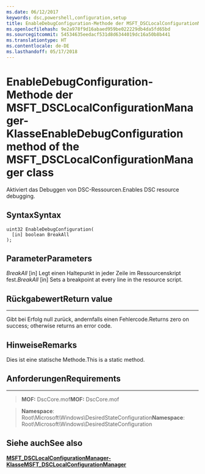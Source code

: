 ```yaml
---
ms.date: 06/12/2017
keywords: dsc,powershell,configuration,setup
title: EnableDebugConfiguration-Methode der MSFT_DSCLocalConfigurationManager-Klasse
ms.openlocfilehash: 9e2a978f9d16abaed959be022229db4da5fd65bd
ms.sourcegitcommit: 54534635eedacf531d8d6344019dc16a50b8b441
ms.translationtype: HT
ms.contentlocale: de-DE
ms.lasthandoff: 05/17/2018
---
```

# <a name="enabledebugconfiguration-method-of-the-msftdsclocalconfigurationmanager-class"></a><span data-ttu-id="e7375-103">EnableDebugConfiguration-Methode der MSFT_DSCLocalConfigurationManager-Klasse</span><span class="sxs-lookup"><span data-stu-id="e7375-103">EnableDebugConfiguration method of the MSFT_DSCLocalConfigurationManager class</span></span>

<span data-ttu-id="e7375-104">Aktiviert das Debuggen von DSC-Ressourcen.</span><span class="sxs-lookup"><span data-stu-id="e7375-104">Enables DSC resource debugging.</span></span>

<a name="syntax"></a><span data-ttu-id="e7375-105">Syntax</span><span class="sxs-lookup"><span data-stu-id="e7375-105">Syntax</span></span>
------

```mof
uint32 EnableDebugConfiguration(
  [in] boolean BreakAll
);
```

<a name="parameters"></a><span data-ttu-id="e7375-106">Parameter</span><span class="sxs-lookup"><span data-stu-id="e7375-106">Parameters</span></span>
----------

<span data-ttu-id="e7375-107">*BreakAll* \[in\] Legt einen Haltepunkt in jeder Zeile im Ressourcenskript fest.</span><span class="sxs-lookup"><span data-stu-id="e7375-107">*BreakAll* \[in\] Sets a breakpoint at every line in the resource script.</span></span>

## <a name="return-value"></a><span data-ttu-id="e7375-108">Rückgabewert</span><span class="sxs-lookup"><span data-stu-id="e7375-108">Return value</span></span>
------------

<span data-ttu-id="e7375-109">Gibt bei Erfolg null zurück, andernfalls einen Fehlercode.</span><span class="sxs-lookup"><span data-stu-id="e7375-109">Returns zero on success; otherwise returns an error code.</span></span>

## <a name="remarks"></a><span data-ttu-id="e7375-110">Hinweise</span><span class="sxs-lookup"><span data-stu-id="e7375-110">Remarks</span></span>

<span data-ttu-id="e7375-111">Dies ist eine statische Methode.</span><span class="sxs-lookup"><span data-stu-id="e7375-111">This is a static method.</span></span>

## <a name="requirements"></a><span data-ttu-id="e7375-112">Anforderungen</span><span class="sxs-lookup"><span data-stu-id="e7375-112">Requirements</span></span>
------------
><span data-ttu-id="e7375-113">**MOF:** DscCore.mof</span><span class="sxs-lookup"><span data-stu-id="e7375-113">**MOF:** DscCore.mof</span></span>

><span data-ttu-id="e7375-114">**Namespace**: Root\Microsoft\Windows\DesiredStateConfiguration</span><span class="sxs-lookup"><span data-stu-id="e7375-114">**Namespace**: Root\Microsoft\Windows\DesiredStateConfiguration</span></span>


## <a name="see-also"></a><span data-ttu-id="e7375-115">Siehe auch</span><span class="sxs-lookup"><span data-stu-id="e7375-115">See also</span></span>


[<span data-ttu-id="e7375-116">**MSFT_DSCLocalConfigurationManager-Klasse**</span><span class="sxs-lookup"><span data-stu-id="e7375-116">**MSFT_DSCLocalConfigurationManager**</span></span>](msft-dsclocalconfigurationmanager.md)